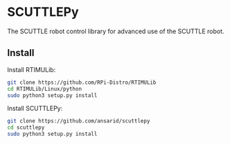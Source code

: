 # SCUTTLEPy
The SCUTTLE robot control library for advanced use of the SCUTTLE robot.

## Install
Install RTIMULib:
```bash
git clone https://github.com/RPi-Distro/RTIMULib
cd RTIMULib/Linux/python
sudo python3 setup.py install
```
Install SCUTTLEPy:
```bash
git clone https://github.com/ansarid/scuttlepy
cd scuttlepy
sudo python3 setup.py install
```
